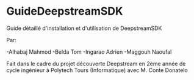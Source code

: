 # GuideDeepstreamSDK
Guide détaillé d'installation et d'utilisation de DeepstreamSDK


Par:

-Alhabaj Mahmod
-Belda Tom
-Ingarao Adrien
-Maggouh Naoufal
  
Fait dans le cadre du projet découverte Deepstream en 2ème année de cycle ingénieur à Polytech Tours (Informatique) avec M. Conte Donatelo
